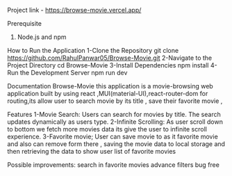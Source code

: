 Project link - https://browse-movie.vercel.app/

Prerequisite

1. Node.js and npm

How to Run the Application
1-Clone the Repository
git clone https://github.com/RahulPanwar05/Browse-Movie.git
2-Navigate to the Project Directory
cd Browse-Movie
3-Install Dependencies
npm install
4-Run the Development Server
npm run dev

Documentation
Browse-Movie
this application is a movie-browsing web application built by using react ,MUI(material-UI),react-router-dom for routing,its allow user to search movie by its title , save their favorite movie ,

Features
1-Movie Search:
Users can search for movies by title. The search updates dynamically as users type.
2-Infinite Scrolling:
As user scroll down to bottom we fetch more movies data its give the user to infinite scroll experience.
3-Favorite movie;
User can save movie to as it favorite movie and also can remove form there , saving the movie data to local storage and then retrieving the data to show user list of favorite movies

Possible improvements:
search in favorite movies
advance filters
bug free
